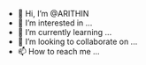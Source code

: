 - 👋 Hi, I’m @ARITHIN
- 👀 I’m interested in ...
- 🌱 I’m currently learning ...
- 💞️ I’m looking to collaborate on ...
- 📫 How to reach me ...

<!---
ARITHIN/ARITHIN is a ✨ special ✨ repository because its `README.md` (this file) appears on your GitHub profile.
You can click the Preview link to take a look at your changes.
--->
